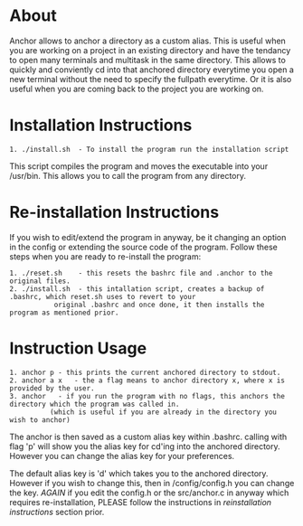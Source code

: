 # About

Anchor allows to anchor a directory as a custom alias. This is useful when you are working on a project in an existing directory
and have the tendancy to open many terminals and multitask in the same directory. This allows to quickly and conviently cd into that anchored directory everytime you open a new terminal without the need to specify the fullpath everytime. Or it is also useful when you are coming back to the project you are working on.



# Installation Instructions

	1. ./install.sh  - To install the program run the installation script

This script compiles the program and moves the executable into your /usr/bin. This allows you to call the program
from any directory.

# Re-installation Instructions

If you wish to edit/extend the program in anyway, be it changing an option in the config or extending
the source code of the program. Follow these steps when you are ready to re-install the program:

	1. ./reset.sh    - this resets the bashrc file and .anchor to the original files.
	2. ./install.sh  - this intallation script, creates a backup of .bashrc, which reset.sh uses to revert to your
			   original .bashrc and once done, it then installs the program as mentioned prior.




# Instruction Usage

	1. anchor p	- this prints the current anchored directory to stdout.
	2. anchor a x   - the a flag means to anchor directory x, where x is provided by the user.
	3. anchor	- if you run the program with no flags, this anchors the directory which the program was called in.
			  (which is useful if you are already in the directory you wish to anchor)



The anchor is then saved as a custom alias key within .bashrc. calling with flag 'p' will show you the alias key
for cd'ing into the anchored directory. However you can change the alias key for your preferences.


The default alias key is 'd' which takes you to the anchored directory. However if you wish to change this, then in
/config/config.h you can change the key. *AGAIN* if you edit the config.h or the src/anchor.c in anyway which requires
re-installation, PLEASE follow the instructions in *reinstallation instructions* section prior.

